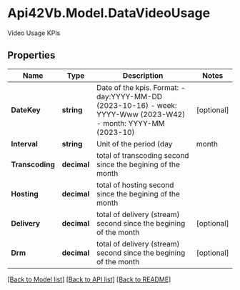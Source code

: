 # Api42Vb.Model.DataVideoUsage
Video Usage KPIs

## Properties

Name | Type | Description | Notes
------------ | ------------- | ------------- | -------------
**DateKey** | **string** | Date of the kpis.  Format:  - day:YYYY-MM-DD (2023-10-16) - week: YYYY-Www (2023-W42) - month: YYYY-MM (2023-10) | [optional] 
**Interval** | **string** | Unit of the period (day|month|week) | [optional] 
**Transcoding** | **decimal** | total of transcoding second since the begining of the month | 
**Hosting** | **decimal** | total of hosting second since the begining of the month | 
**Delivery** | **decimal** | total of delivery (stream) second since the begining of the month | [optional] 
**Drm** | **decimal** | total of delivery (stream) second since the begining of the month | [optional] 

[[Back to Model list]](../README.md#documentation-for-models) [[Back to API list]](../README.md#documentation-for-api-endpoints) [[Back to README]](../README.md)

